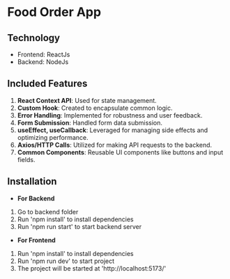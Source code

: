 # Food Order App

## Technology
- Frontend: ReactJs
- Backend: NodeJs

## Included Features
1. **React Context API**: Used for state management.
2. **Custom Hook**: Created to encapsulate common logic.
3. **Error Handling**: Implemented for robustness and user feedback.
4. **Form Submission**: Handled form data submission.
5. **useEffect, useCallback**: Leveraged for managing side effects and optimizing performance.
6. **Axios/HTTP Calls**: Utilized for making API requests to the backend.
7. **Common Components**: Reusable UI components like buttons and input fields.

## Installation
- **For Backend**
1. Go to backend folder
2. Run 'npm install' to install dependencies
3. Run 'npm run start' to start backend server
- **For Frontend**
1. Run 'npm install' to install dependencies
2. Run 'npm run dev' to start project
3. The project will be started at 'http://localhost:5173/' 
